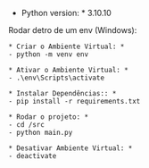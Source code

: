 * Python version: * 3.10.10

Rodar detro de um env (Windows):

    * Criar o Ambiente Virtual: *
    - python -m venv env
    
    * Ativar o Ambiente Virtual: *
    - .\env\Scripts\activate

    * Instalar Dependências:: *
    - pip install -r requirements.txt

    * Rodar o projeto: *
    - cd /src
    - python main.py

    * Desativar Ambiente Virtual: *
    - deactivate
